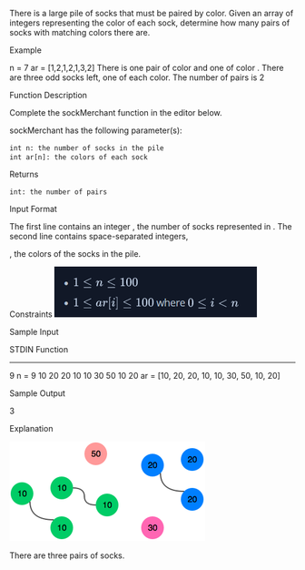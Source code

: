 There is a large pile of socks that must be paired by color. Given an array of integers representing the color of each sock, determine how many pairs of socks with matching colors there are.

Example

n = 7
ar = [1,2,1,2,1,3,2]
There is one pair of color and one of color . There are three odd socks left, one of each color. The number of pairs is 2

Function Description

Complete the sockMerchant function in the editor below.

sockMerchant has the following parameter(s):

    int n: the number of socks in the pile
    int ar[n]: the colors of each sock

Returns

    int: the number of pairs

Input Format

The first line contains an integer
, the number of socks represented in .
The second line contains space-separated integers,

, the colors of the socks in the pile.

Constraints
![alt text](image.png)

Sample Input

STDIN Function

---

9 n = 9
10 20 20 10 10 30 50 10 20 ar = [10, 20, 20, 10, 10, 30, 50, 10, 20]

Sample Output

3

Explanation

![alt text](1474122392-c7b9097430-sock.png)

There are three pairs of socks.
